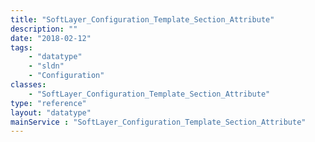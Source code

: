 ```yaml
---
title: "SoftLayer_Configuration_Template_Section_Attribute"
description: ""
date: "2018-02-12"
tags:
    - "datatype"
    - "sldn"
    - "Configuration"
classes:
    - "SoftLayer_Configuration_Template_Section_Attribute"
type: "reference"
layout: "datatype"
mainService : "SoftLayer_Configuration_Template_Section_Attribute"
---
```

